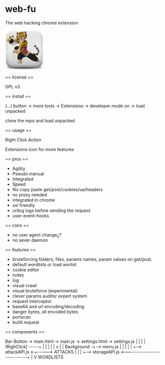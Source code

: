 # web-fu
The web hacking chrome extension

![Web-Fu](img/nuke_128.png)


== license == 

GPL v3


== install == 

(...) button -> more tools -> Extensions -> developer mode on -> load unpacked

clone the repo and load unpacked

== usage ==

Right Click          Action

Extensions icon for more features


== pros ==
- Agility
- Pseudo manual
- Integrated
- Speed
- No copy paste get/post/cookies/ua/headers
- no proxy needed
- integrated in chrome
- ssl friendly
- urllog logs before sending the request
- user-event-hooks


== cons ==
- no user agent change¿?
- no sever daemon 

== features ==
- bruteforcing folders, files, params names, param values on get/post.
- default wordlists or load worlist
- cookie editor
- notes
- log
- visual crawl
- visual bruteforce (experimental)
- clever params auditor expert system
- request interceptor
- base64 and url encoding/decoding
- danger bytes, all encoded bytes
- portscan
- build request


== components ==

Bar-Button -> main.html ->  main.js -> settings.html -> settings.js
                                |                           |
                                |                           |
(RighClick) -----+              |                           |
                 |              |                           |
                 v              |                           |
Background -+--> menu.js        |                           |
            |                   |                           |
            +--> attackAPI.js <-+-----> ATTACKS             |
            |                                               |
            +--> storageAPI.js <----------------------------+
                       |
                       V
                   WORDLISTS

